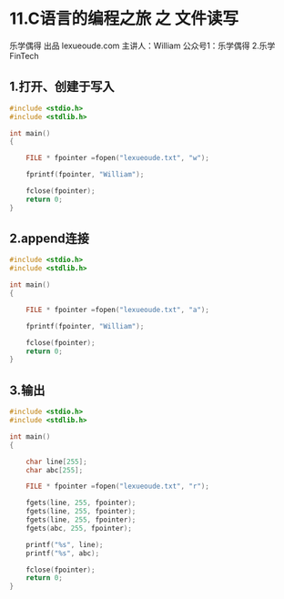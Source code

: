 # 11.C语言的编程之旅 之 文件读写

乐学偶得 出品 lexueoude.com 主讲人：William 公众号1：乐学偶得 2.乐学FinTech

## 1.打开、创建于写入

```c
#include <stdio.h>
#include <stdlib.h>

int main()
{

    FILE * fpointer =fopen("lexueoude.txt", "w");

    fprintf(fpointer, "William");

    fclose(fpointer);
    return 0;
}


```

## 2.append连接

```c
#include <stdio.h>
#include <stdlib.h>

int main()
{

    FILE * fpointer =fopen("lexueoude.txt", "a");

    fprintf(fpointer, "William");

    fclose(fpointer);
    return 0;
}


```

## 3.输出

```c
#include <stdio.h>
#include <stdlib.h>

int main()
{

    char line[255];
    char abc[255];

    FILE * fpointer =fopen("lexueoude.txt", "r");

    fgets(line, 255, fpointer);
    fgets(line, 255, fpointer);
    fgets(line, 255, fpointer);
    fgets(abc, 255, fpointer);

    printf("%s", line);
    printf("%s", abc);

    fclose(fpointer);
    return 0;
}


```

